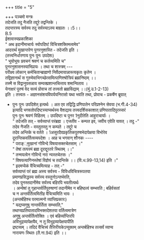 +++
title = "5"

+++
पञ्चमो मन्त्रः  
तदेजति तदु नैजति तद्दूरे तद्वन्तिके ।  
तदन्तरस्य सर्वस्य तदु सर्वस्याऽस्य बाह्यतः ।।5।।  
B.5  
ईशावास्यप्रकाशिका  
" अथ इदानीमाचार्यः स्वोपदिष्टं विचित्रशक्तिमत्वमेव"  
आदरार्थं मुखान्तरेण पुनरनुशास्ति - तदेजति इति ।  
(तत्त्वनिर्धारणाय पुनः पुनः उपदेशः)  
" भूयोभूयः प्रवचनं श्रवणं च कर्तव्यमिति च"  
पुनरनुशासनस्याभिप्रायः । तथा च शास्त्रम् ---  
परीक्ष्य लोकान् कर्मचितान्ब्राह्मणो निर्वेदमायान्नास्त्यकृतः कृतेन ।  
तद्विज्ञानार्थं स गुरुमेवाभिगच्छेत्समित्पाणिश्श्रोत्रियं ब्रह्मनिष्ठम् ।।  
तस्मै स विद्वानुपसन्नाय सम्यक्प्रशान्तचित्ताय शमान्विताय ।  
येनाक्षरं पुरुषं वेद सत्यं प्रोवाच तां तत्त्वतो ब्रह्मविद्याम् ।।(मुं.उ.1-2-13)  
इति । तत्त्वतः - अज्ञानसंशयविपर्ययनिरासो यथा भवति तथा, प्रोवाच - प्रकर्षेण ब्रूयात्  
- पुनः पुनः उपदिशेत् इत्यर्थः । अत एव तद्विद्धि प्रणिपातेन परिप्रश्नेन सेवया (भ.गी.4-34)  
इत्यादि भगवतोपदिष्टस्याप्यर्थस्य वैशद्याय तत्त्वदर्शिसकाशात् प्रणिपातादिपुरस्सरं  
पुनः पुनः श्रवणं विहितम् । उपदिष्टा च पुनर 1नुदीतेति आहुराचार्याः ।  
" तदेजति तत् - सर्वव्याप्तं परंब्रह्म । एजतीव - कम्पत इव, जवीय एवेति यावत् । तदु -"  
तदेव नैजति - वस्तुतस्तु न कम्पते । तद्दूरे च  
तदेव अन्तिके च वर्तते । 1असुरदैवप्रकृतिकपुरुषभेदापेक्षया विभोरेव  
दूरान्तिकवर्तित्वव्यपदेशः । आह च भगवान् शौनकः ----  
" पराङ््मुखानां गोविन्दे विषयासक्तचेतसाम् ।"  
" तेषां तत्परमं ब्रह्म दूराद्दूरतरे स्थितम् ।।"  
" तन्मयत्वेन गोविन्दे नरा न्यस्तचेतसः ।"  
" विषयत्यागिनस्तेषां विज्ञेयं च तदन्तिके ।। (वि.ध.99-13,14) इति ।"  
" इदमप्येकं वैचित्र्यमित्याह - तत् -"  
सर्वव्याप्तं परं ब्रह्म अस्य सर्वस्य - विविधविचित्ररूपतया  
प्रमाणप्रसिद्धस्य सर्वस्य वस्तुनोऽन्तर्भवति,  
तदेव पुनस्तदानीमेव सर्वस्य बहिरपि भवतीत्यर्थः  
। अन्येषां तु गृहान्तर्वर्तिपुरुषाणां तदानीमेव न बहिष्ठत्वं सम्भवति ; बहिर्वसतां  
च न अन्तर्वर्तित्वमितीह वैचित्र्यमिति भावः ।  
(अन्तर्बहिश्च परमात्मनो व्याप्तिप्रकारः)  
" यद्यप्यणुषु नान्तर्वर्तिता सम्भवति,"  
तथाप्यप्रतिघातादविभक्तदेशतया वर्तित्वमात्रेण  
अणुषु अन्तर्वर्तित्वोक्तिः । एवं बहिर्व्याप्तिरपि  
अविभुद्रव्यापेक्षयैव, न तु विभुद्रव्यापेक्षयापीति  
द्रष्टव्यम् । तदिदं वैचित्र्यं तैत्तिरीयकेऽप्युक्तम् अन्तर्बहिश्च तत्सर्वं व्याप्य  
नारायणः स्थितः (तै.ना.94) इति ।।